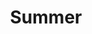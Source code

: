 ---
title: Summer
category: paintings
series: 2016-2018
year: 2017
image: summer.jpg
size: 100cmx70cm
materials: oil on canvas
---